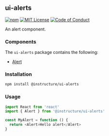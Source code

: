 ## ui-alerts

[![npm][npm]][npm-url]
[![MIT License][license-badge]][license]
[![Code of Conduct][coc-badge]][coc]

An alert component.

### Components

The `ui-alerts` package contains the following:

- [Alert](#Alert)

### Installation

```sh
npm install @instructure/ui-alerts
```

### Usage

```js
import React from 'react'
import { Alert } from '@instructure/ui-alerts'

const MyAlert = function () {
  return <Alert>Hello alert</Alert>
}
```

[npm]: https://img.shields.io/npm/v/@instructure/ui-alerts.svg
[npm-url]: https://npmjs.com/package/@instructure/ui-alerts
[license-badge]: https://img.shields.io/npm/l/instructure-ui.svg?style=flat-square
[license]: https://github.com/instructure/instructure-ui/blob/master/LICENSE.md
[coc-badge]: https://img.shields.io/badge/code%20of-conduct-ff69b4.svg?style=flat-square
[coc]: https://github.com/instructure/instructure-ui/blob/master/CODE_OF_CONDUCT.md
